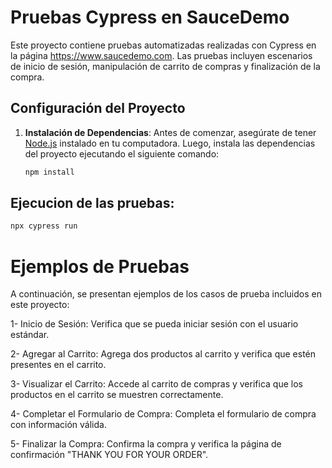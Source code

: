 # Pruebas Cypress en SauceDemo

Este proyecto contiene pruebas automatizadas realizadas con Cypress en la página https://www.saucedemo.com. Las pruebas incluyen escenarios de inicio de sesión, manipulación de carrito de compras y finalización de la compra.

## Configuración del Proyecto

1. **Instalación de Dependencias**: Antes de comenzar, asegúrate de tener [Node.js](https://nodejs.org/) instalado en tu computadora. Luego, instala las dependencias del proyecto ejecutando el siguiente comando:

   ```bash
   npm install
   ```

## Ejecucion de las pruebas:

   ```bash
npx cypress run
   ```

# Ejemplos de Pruebas

A continuación, se presentan ejemplos de los casos de prueba incluidos en este proyecto:

1- Inicio de Sesión: Verifica que se pueda iniciar sesión con el usuario estándar.

2- Agregar al Carrito: Agrega dos productos al carrito y verifica que estén presentes en el carrito.

3- Visualizar el Carrito: Accede al carrito de compras y verifica que los productos en el carrito se muestren correctamente.

4- Completar el Formulario de Compra: Completa el formulario de compra con información válida.

5- Finalizar la Compra: Confirma la compra y verifica la página de confirmación "THANK YOU FOR YOUR ORDER".   